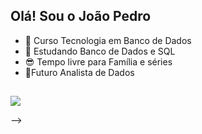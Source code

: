 ## Olá! Sou o João Pedro

- 🔭 Curso Tecnologia em Banco de Dados
- 🌱 Estudando Banco de Dados e SQL
- 😎 Tempo livre para Família e séries
- 🤞Futuro Analista de Dados

##

<div>

<a href="https://www.linkedin.com/in/joão-pedro-santos-da-silva-a68765165" target="_blank"><img src="https://img.shields.io/badge/-LinkedIn-%230077B5?style=for-the-badge&logo=linkedin&logoColor=white" target="_blank"></a>

</div>
-->
 
